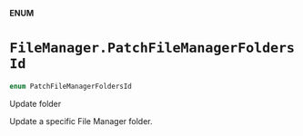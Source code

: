 **ENUM**

# `FileManager.PatchFileManagerFoldersId`

```swift
enum PatchFileManagerFoldersId
```

Update folder

Update a specific File Manager folder.
